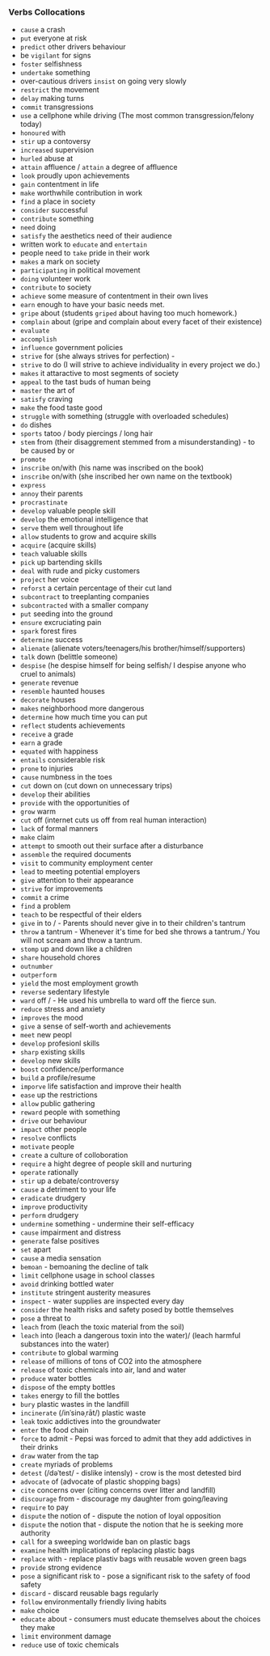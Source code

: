 ### Verbs Collocations

- `cause` a crash
- `put` everyone at risk
- `predict` other drivers behaviour
- be `vigilant` for signs
- `foster` selfishness
- `undertake` something
- over-cautious drivers `insist` on going very slowly
- `restrict` the movement
- `delay` making turns
- `commit` transgressions
- `use` a cellphone while driving (The most common transgression/felony today)
- `honoured` with <some award>
- `stir` up a contoversy
- `increased` supervision
- `hurled` abuse at <someone>
- `attain` affluence / `attain` a degree of affluence
- `look` proudly upon achievements
- `gain` contentment in life
- `make` worthwhile contribution in work
- `find` a place in society
- `consider` successful
- `contribute` something
- `need` doing
- `satisfy` the aesthetics need of their audience
- written work to `educate` and `entertain`
- people need to `take` pride in their work
- `makes` a mark on society
- `participating` in political movement
- `doing` volunteer work
- `contribute` to society
- `achieve` some measure of contentment in their own lives
- `earn` enough to have your basic needs met.
- `gripe` about <something> (students `griped` about having too much homework.)
- `complain` about <something> (gripe and complain about every facet of their existence)
- `evaluate` <something>
- `accomplish` <something>
- `influence` government policies
- `strive` for <something> (she always strives for perfection) -
- `strive` to do <something> (I will strive to achieve individuality in every project we do.)
- `makes` it attaractive to most segments of society
- `appeal` to the tast buds of human being
- `master` the art of <something>
- `satisfy` craving
- `make` the food taste good
- `struggle` with something (struggle with overloaded schedules)
- `do` dishes
- `sports` tatoo / body piercings / long hair
- `stem` from <something> (their disaggrement stemmed from a misunderstanding) - to be caused by <smthg> or <smone>
- `promote` <something>
- `inscribe` on/with <something> (his name was inscribed on the book)
- `inscribe` <something> on/with <something>(she inscribed her own name on the textbook)
- `express` <something>
- `annoy` their parents
- `procrastinate` <something>
- `develop` valuable people skill
- `develop` the emotional intelligence that
- `serve` them well throughout life
- `allow` students to grow and acquire skills
- `acquire` <something> (acquire skills)
- `teach` valuable skills
- `pick` up bartending skills
- `deal` with rude and picky customers
- `project` her voice
- `reforst` a certain percentage of their cut land
- `subcontract` to treeplanting companies
- `subcontracted` with a smaller company
- `put` seeding into the ground
- `ensure` excruciating pain
- `spark` forest fires
- `determine` success
- `alienate` <someone> (alienate voters/teenagers/his brother/himself/supporters)
- `talk` down <someone> (belittle someone)
- `despise` <someone> (he despise himself for being selfish/ I despise anyone who cruel to animals)
- `generate` revenue
- `resemble` haunted houses
- `decorate` houses
- `makes` neighborhood more dangerous
- `determine` how much time you can put
- `reflect` students achievements
- `receive` a grade
- `earn` a grade
- `equated` with happiness
- `entails` considerable risk
- `prone` to injuries
- `cause` numbness in the toes
- `cut` down on <something> (cut down on unnecessary trips)
- `develop` their abilities
- `provide` <someone> with the opportunities of
- `grow` warm
- `cut` <someone> off <something> (internet cuts us off from real human interaction)
- `lack` of formal manners
- `make` claim
- `attempt` to smooth out their surface after a disturbance
- `assemble` the required documents
- `visit` to community employment center
- `lead` to meeting potential employers
- `give` attention to their appearance
- `strive` for improvements
- `commit` a crime
- `find` a problem
- `teach` to be respectful of their elders
- `give` in to <someone>/<something> - Parents should never give in to their children's tantrum
- `throw` a tantrum - Whenever it's time for bed she throws a tantrum./ You will not scream and throw a tantrum.
- `stomp` up and down like a children
- `share` household chores
- `outnumber` <someone>
- `outperform` <someone>
- `yield` the most employment growth
- `reverse` sedentary lifestyle
- `ward` off <smth>/<smone> - He used his umbrella to ward off the fierce sun.
- `reduce` stress and anxiety
- `improves` the mood
- `give` a sense of self-worth and achievements
- `meet` new peopl
- `develop` profesionl skills
- `sharp` existing skills
- `develop` new skills
- `boost` confidence/performance
- `build` a profile/resume
- `imporve` life satisfaction and improve their health
- `ease` up the restrictions
- `allow` public gathering
- `reward` people with something
- `drive` our behaviour
- `impact` other people
- `resolve` conflicts
- `motivate` people
- `create` a culture of colloboration
- `require` a hight degree of people skill and nurturing
- `operate` rationally
- `stir` up a debate/controversy
- `cause` a detriment to your life
- `eradicate` drudgery
- `improve` productivity
- `perform` drudgery
- `undermine` something - undermine their self-efficacy
- `cause` impairment and distress
- `generate` false positives
- `set` <smth> apart
- `cause` a media sensation
- `bemoan` <something> - bemoaning the decline of talk
- `limit` cellphone usage in school classes
- `avoid` drinking bottled water
- `institute` stringent austerity measures
- `inspect` <something> - water supplies are inspected every day
- `consider` the health risks and safety posed by bottle themselves
- `pose` a threat to <something>
- `leach` <smthg> from <smthg> (leach the toxic material from the soil)
- `leach` <smthg> into <smthg> (leach a dangerous toxin into the water)/ (leach harmful substances into the water)
- `contribute` to global warming
- `release` of millions of tons of CO2 into the atmosphere
- `release` of toxic chemicals into air, land and water
- `produce` water bottles
- `dispose` of the empty bottles
- `takes` energy to fill the bottles
- `bury` plastic wastes in the landfill
- `incinerate` (/inˈsinəˌrāt/) plastic waste
- `leak` toxic addictives into the groundwater
- `enter` the food chain
- `force` to admit <smth> - Pepsi was forced to admit that they add addictives in their drinks
- `draw` water from the tap
- `create` myriads of problems
- `detest` (/dəˈtest/ - dislike intensly) <someone> - crow is the most detested bird
- `advocate` of <smth> (advocate of plastic shopping bags)
- `cite` concerns over <somthing> (citing concerns over litter and landfill)
- `discourage` <someone> from <something> - discourage my daughter from going/leaving
- `require` to pay
- `dispute` the notion of <smth> - dispute the notion of loyal opposition
- `dispute` the notion that <smth> - dispute the notion that he is seeking more authority
- `call` for a sweeping worldwide ban on plastic bags
- `examine` health implications of replacing plastic bags
- `replace` <smthg> with <smth> - replace plastiv bags with reusable woven green bags
- `provide` strong evidence
- `pose` a significant risk to <smth> - pose a significant risk to the safety of food safety
- `discard` <smth> - discard reusable bags regularly
- `follow` environmentally friendly living habits
- `make` choice
- `educate` <someone> about <smth> - consumers must educate themselves about the choices they make
- `limit` environment damage
- `reduce` use of toxic chemicals

